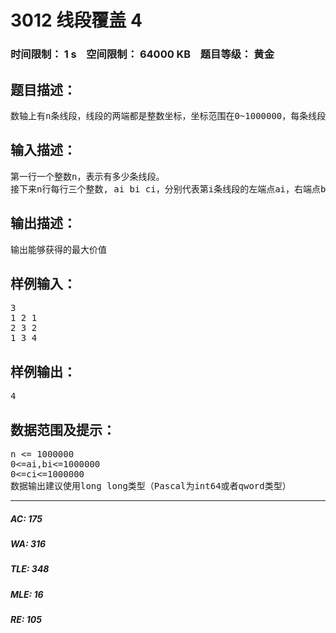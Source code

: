 # 3012 线段覆盖 4   
### 时间限制： 1 s&nbsp;&nbsp;&nbsp;&nbsp;空间限制： 64000 KB&nbsp;&nbsp;&nbsp;&nbsp;题目等级： 黄金  
## 题目描述：  

<pre>
数轴上有n条线段，线段的两端都是整数坐标，坐标范围在0~1000000，每条线段有一个价值，请从n条线段中挑出若干条线段，使得这些线段两两不覆盖（端点可以重合）且线段价值之和最大。
</pre>
  
  
## 输入描述：  

<pre>
第一行一个整数n，表示有多少条线段。
接下来n行每行三个整数, ai bi ci，分别代表第i条线段的左端点ai，右端点bi（保证左端点<右端点）和价值ci。
</pre>
  
  
## 输出描述：  

<pre>
输出能够获得的最大价值
</pre>
  
  
## 样例输入：  

<pre>
3
1 2 1
2 3 2
1 3 4
</pre>
  
  
## 样例输出：  

<pre>
4
</pre>
  
  
## 数据范围及提示：  

<pre>
n <= 1000000
0<=ai,bi<=1000000
0<=ci<=1000000
数据输出建议使用long long类型（Pascal为int64或者qword类型）
</pre>
  
  
***  

##### AC: 175  
##### WA: 316  
##### TLE: 348  
##### MLE: 16  
##### RE: 105  
